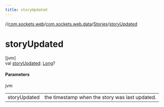 ```yaml
---
title: storyUpdated
---
```

//[com.sockets.web](../../../index.html)/[com.sockets.web.data](../index.html)/[Stories](index.html)/[storyUpdated](story-updated.html)



# storyUpdated



[jvm]\
val [storyUpdated](story-updated.html): [Long](https://kotlinlang.org/api/latest/jvm/stdlib/kotlin/-long/index.html)?



#### Parameters


jvm

| | |
|---|---|
| storyUpdated | the timestamp when the story was last updated. |




